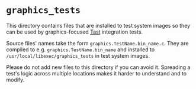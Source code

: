 # `graphics_tests`

This directory contains files that are installed to test system images so they
can be used by graphics-focused [Tast] integration tests.

Source files' names take the form `graphics.TestName.bin_name.c`. They are
compiled to e.g. `graphics.TestName.bin_name` and installed to
`/usr/local/libexec/graphics_tests` in test system images.

Please do not add new files to this directory if you can avoid it. Spreading a
test's logic across multiple locations makes it harder to understand and to
modify.

[Tast]: https://chromium.googlesource.com/chromiumos/platform/tast/
